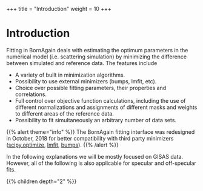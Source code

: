 +++
title = "Introduction"
weight = 10
+++

# Introduction

Fitting in BornAgain deals with estimating the optimum parameters in the numerical model (i.e. scattering simulation) 
by minimizing the difference between simulated and reference data. The features include

+ A variety of built in minimization algorithms.
+ Possibility to use external minimizers (bumps, lmfit, etc).
+ Choice over possible fitting parameters, their properties and correlations.
+ Full control over objective function calculations, including the use of different normalizations and assignments of different masks and weights to different areas of the reference data.
+ Possibility to fit simultaneously an arbitrary number of data sets.

{{% alert theme="info" %}}
The BornAgain fitting interface was redesigned in October, 2018 for better compatibility
with third party minimizers ([scipy.optimize](https://docs.scipy.org/doc/scipy/reference/optimize.html), [lmfit](https://lmfit.github.io/lmfit-py/), [bumps](https://bumps.readthedocs.io/en/latest/)).
{{% /alert %}}

In the following explanations we will be mostly focused on GISAS data. However, all of the following is also applicable for specular and off-specular fits.

{{% children depth="2" %}}

